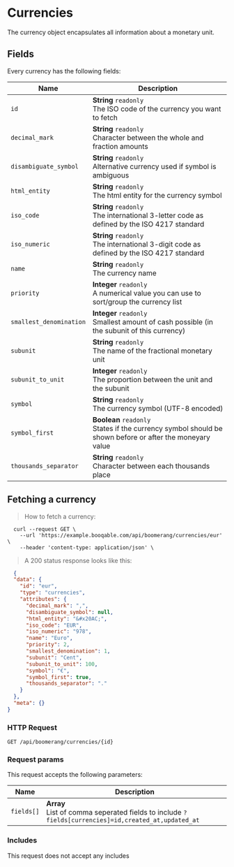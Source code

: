 # Currencies

The currency object encapsulates all information about a monetary unit.

## Fields
Every currency has the following fields:

Name | Description
-- | --
`id` | **String** `readonly`<br>The ISO code of the currency you want to fetch
`decimal_mark` | **String** `readonly`<br>Character between the whole and fraction amounts
`disambiguate_symbol` | **String** `readonly`<br>Alternative currency used if symbol is ambiguous
`html_entity` | **String** `readonly`<br>The html entity for the currency symbol
`iso_code` | **String** `readonly`<br>The international 3-letter code as defined by the ISO 4217 standard
`iso_numeric` | **String** `readonly`<br>The international 3-digit code as defined by the ISO 4217 standard
`name` | **String** `readonly`<br>The currency name
`priority` | **Integer** `readonly`<br>A numerical value you can use to sort/group the currency list
`smallest_denomination` | **Integer** `readonly`<br>Smallest amount of cash possible (in the subunit of this currency)
`subunit` | **String** `readonly`<br>The name of the fractional monetary unit
`subunit_to_unit` | **Integer** `readonly`<br>The proportion between the unit and the subunit
`symbol` | **String** `readonly`<br>The currency symbol (UTF-8 encoded)
`symbol_first` | **Boolean** `readonly`<br>States if the currency symbol should be shown before or after the moneyary value
`thousands_separator` | **String** `readonly`<br>Character between each thousands place


## Fetching a currency



> How to fetch a currency:

```shell
  curl --request GET \
    --url 'https://example.booqable.com/api/boomerang/currencies/eur' \
    --header 'content-type: application/json' \
```

> A 200 status response looks like this:

```json
  {
  "data": {
    "id": "eur",
    "type": "currencies",
    "attributes": {
      "decimal_mark": ",",
      "disambiguate_symbol": null,
      "html_entity": "&#x20AC;",
      "iso_code": "EUR",
      "iso_numeric": "978",
      "name": "Euro",
      "priority": 2,
      "smallest_denomination": 1,
      "subunit": "Cent",
      "subunit_to_unit": 100,
      "symbol": "€",
      "symbol_first": true,
      "thousands_separator": "."
    }
  },
  "meta": {}
}
```

### HTTP Request

`GET /api/boomerang/currencies/{id}`

### Request params

This request accepts the following parameters:

Name | Description
-- | --
`fields[]` | **Array** <br>List of comma seperated fields to include `?fields[currencies]=id,created_at,updated_at`


### Includes

This request does not accept any includes